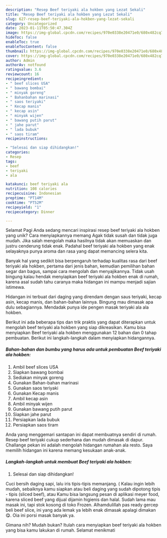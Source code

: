```yaml
---
description: "Resep Beef teriyaki ala hokben yang Lezat Sekali"
title: "Resep Beef teriyaki ala hokben yang Lezat Sekali"
slug: 627-resep-beef-teriyaki-ala-hokben-yang-lezat-sekali
category: Uncategorized
date: 2023-01-11T05:50:47.304Z
image: https://img-global.cpcdn.com/recipes/970e0338e20471e0/680x482cq70/beef-teriyaki-ala-hokben-foto-resep-utama.jpg
hideToc: false
enableToc: true
enableTocContent: false
thumbnail: https://img-global.cpcdn.com/recipes/970e0338e20471e0/680x482cq70/beef-teriyaki-ala-hokben-foto-resep-utama.jpg
cover: https://img-global.cpcdn.com/recipes/970e0338e20471e0/680x482cq70/beef-teriyaki-ala-hokben-foto-resep-utama.jpg
author: Admin
authorAv: notfound
ratingvalue: 3.6
reviewcount: 16
recipeingredient:
- " beef slices USA"
- " bawang bombai"
- " minyak goreng"
- " Bahanbahan marinasi"
- " saos teriyaki"
- " Kecap manis"
- " kecap asin"
- " minyak wijen"
- " bawang putih parut"
- " jahe parut"
- " lada bubuk"
- " saos tiram"
recipeinstructions:

- "Selesai dan siap dihidangkan!"
categories:
- Resep
tags:
- beef
- teriyaki
- ala

katakunci: beef teriyaki ala 
nutrition: 108 calories
recipecuisine: Indonesian
preptime: "PT14M"
cooktime: "PT52M"
recipeyield: "1"
recipecategory: Dinner

---
```



Selamat Pagi Anda sedang mencari inspirasi resep beef teriyaki ala hokben yang unik? Cara menyiapkannya memang Agak tidak susah dan tidak juga mudah. Jika salah mengolah maka hasilnya tidak akan memuaskan dan justru cenderung tidak enak. Padahal beef teriyaki ala hokben yang enak selayaknya punya aroma dan rasa yang dapat memancing selera kita.


Banyak hal yang sedikit bisa berpengaruh terhadap kualitas rasa dari beef teriyaki ala hokben, pertama dari jenis bahan, kemudian pemilihan bahan segar dan bagus, sampai cara mengolah dan menyajikannya. Tidak usah bingung kalau hendak menyiapkan beef teriyaki ala hokben enak di rumah, karena asal sudah tahu caranya maka hidangan ini mampu menjadi sajian istimewa.

Hidangan ini terbuat dari daging yang direndam dengan saus teriyaki, kecap asin, kecap manis, dan bahan-bahan lainnya. Bingung mau dimasak apa dulu sebagiannya. Mendadak punya ide pengen masak teriyaki ala ala hokben.


Berikut ini ada beberapa tips dan trik praktis yang dapat diterapkan untuk mengolah beef teriyaki ala hokben yang siap dikreasikan. Kamu bisa menyiapkan Beef teriyaki ala hokben menggunakan 12 bahan dan 0 tahap pembuatan. Berikut ini langkah-langkah dalam menyiapkan hidangannya.

<!--inarticleads1-->

##### Bahan-bahan dan bumbu yang harus ada untuk pembuatan Beef teriyaki ala hokben:

1. Ambil  beef slices USA
1. Siapkan  bawang bombai
1. Sediakan  minyak goreng
1. Gunakan  Bahan-bahan marinasi
1. Gunakan  saos teriyaki
1. Gunakan  Kecap manis
1. Ambil  kecap asin
1. Ambil  minyak wijen
1. Gunakan  bawang putih parut
1. Siapkan  jahe parut
1. Persiapkan  lada bubuk
1. Persiapkan  saos tiram


Anda yang menggemari santapan ini dapat membuatnya sendiri di rumah. Resep beef teriyaki cukup sederhana dan mudah dimasak di dapur. Challange pekan ini adalah mengolah hidangan rumahan ala resto. Saya memilih hidangan ini karena memang kesukaan anak-anak. 

<!--inarticleads2-->

##### Langkah-langkah untuk membuat Beef teriyaki ala hokben:


1. Selesai dan siap dihidangkan!

Cuci bersih daging sapi, lalu iris tipis-tipis memanjang. ( Kalau ingin lebih mudah, sebaiknya kamu siapkan atau beli daging yang sudah dipotong tipis - tipis (sliced beef), atau Kamu bisa langsung pesan di aplikasi meyer food, karena sliced beef yang dijual dijamin higienis dan halal. Sudah lama mau masak ini, tapi stok kosong di toko Frozen. Alhamdulillah pas ready gercep beli beef slice, ini yang ada lemak ya lebih enak dimasak apalagi dimakan 😋. Oia ini porsi masak banyak ya. 

Gimana nih? Mudah bukan? Itulah cara menyiapkan beef teriyaki ala hokben yang bisa kamu lakukan di rumah. Selamat menikmati
